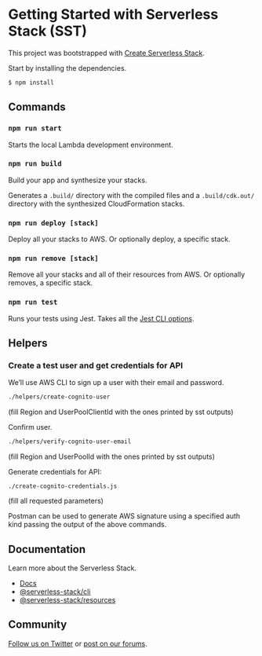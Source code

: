 # Getting Started with Serverless Stack (SST)

This project was bootstrapped with [Create Serverless Stack](https://docs.serverless-stack.com/packages/create-serverless-stack).

Start by installing the dependencies.

```bash
$ npm install
```

## Commands

### `npm run start`

Starts the local Lambda development environment.

### `npm run build`

Build your app and synthesize your stacks.

Generates a `.build/` directory with the compiled files and a `.build/cdk.out/` directory with the synthesized CloudFormation stacks.

### `npm run deploy [stack]`

Deploy all your stacks to AWS. Or optionally deploy, a specific stack.

### `npm run remove [stack]`

Remove all your stacks and all of their resources from AWS. Or optionally removes, a specific stack.

### `npm run test`

Runs your tests using Jest. Takes all the [Jest CLI options](https://jestjs.io/docs/en/cli).

## Helpers

### Create a test user and get credentials for API

We’ll use AWS CLI to sign up a user with their email and password.

```bash
./helpers/create-cognito-user
```
(fill Region and UserPoolClientId with the ones printed by sst outputs)

Confirm user.

```bash
./helpers/verify-cognito-user-email
```
(fill Region and UserPoolId with the ones printed by sst outputs)

Generate credentials for API:

```
./create-cognito-credentials.js
```
(fill all requested parameters)

Postman can be used to generate AWS signature using a specified auth kind passing the output of the above commands.

## Documentation

Learn more about the Serverless Stack.
- [Docs](https://docs.serverless-stack.com)
- [@serverless-stack/cli](https://docs.serverless-stack.com/packages/cli)
- [@serverless-stack/resources](https://docs.serverless-stack.com/packages/resources)

## Community

[Follow us on Twitter](https://twitter.com/ServerlessStack) or [post on our forums](https://discourse.serverless-stack.com).

